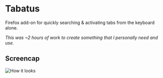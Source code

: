 # Tabatus

Firefox add-on for quickly searching & activating tabs from the keyboard alone.

*This was ~2 hours of work to create something that I personally need and use.*

## Screencap
![How it looks](http://jokokko.github.io/tabatus/misc/screenrec_011.gif)